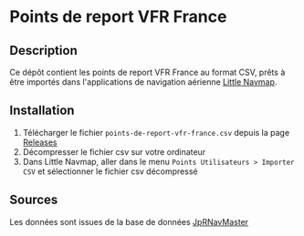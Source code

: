 # Points de report VFR France

## Description

Ce dépôt contient les points de report VFR France au format CSV, prêts à être importés dans l'applications de navigation aérienne [Little Navmap](https://github.com/albar965/littlenavmap/releases).

## Installation

1. Télécharger le fichier `points-de-report-vfr-france.csv` depuis la page [Releases](https://github.com/Greg-Klein/Little-Navmap-Points-de-report-VFR-France/releases)
2. Décompresser le fichier csv sur votre ordinateur
3. Dans Little Navmap, aller dans le menu `Points Utilisateurs > Importer CSV` et sélectionner le fichier csv décompressé

## Sources

Les données sont issues de la base de données [JpRNavMaster](http://www.jprendu.fr/aeroweb/_private/21_JpRNavMaster/JpRNavMasterSearchPanel_Fr.html)
